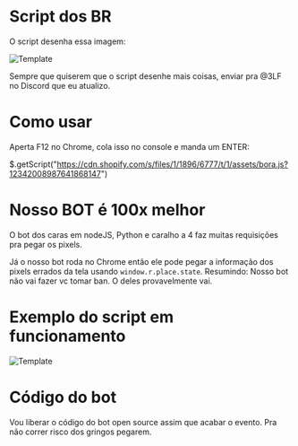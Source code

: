 # Script dos BR
O script desenha essa imagem:

![Template](https://raw.githubusercontent.com/brunocassol/sandboxandutils/master/template.png)

Sempre que quiserem que o script desenhe mais coisas, enviar pra @3LF no Discord que eu atualizo.

# Como usar
Aperta F12 no Chrome, cola isso no console e manda um ENTER:

$.getScript("https://cdn.shopify.com/s/files/1/1896/6777/t/1/assets/bora.js?12342008987641868147")

# Nosso BOT é 100x melhor
O bot dos caras em nodeJS, Python e caralho a 4 faz muitas requisições pra pegar os pixels.

Já o nosso bot roda no Chrome então ele pode pegar a informação dos pixels errados da tela usando `window.r.place.state`. Resumindo: Nosso bot não vai fazer vc tomar ban. O deles provavelmente vai.

# Exemplo do script em funcionamento
![Template](https://raw.githubusercontent.com/brunocassol/sandboxandutils/master/demo.png)

# Código do bot
Vou liberar o código do bot open source assim que acabar o evento. Pra não correr risco dos gringos pegarem.